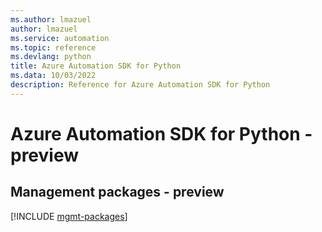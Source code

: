 ```yaml
---
ms.author: lmazuel
author: lmazuel
ms.service: automation
ms.topic: reference
ms.devlang: python
title: Azure Automation SDK for Python
ms.data: 10/03/2022
description: Reference for Azure Automation SDK for Python
---
```

# Azure Automation SDK for Python - preview

## Management packages - preview
[!INCLUDE [mgmt-packages](automation-mgmt-index.md)]